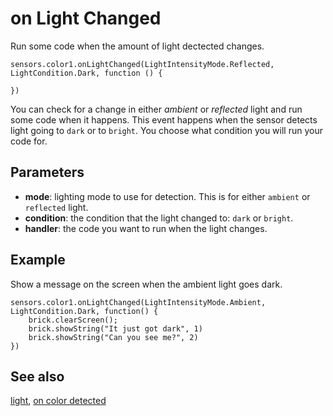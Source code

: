 # on Light Changed

Run some code when the amount of light dectected changes.

```sig
sensors.color1.onLightChanged(LightIntensityMode.Reflected, LightCondition.Dark, function () {

})
```

You can check for a change in either _ambient_ or _reflected_ light and run some code when it happens. This event happens when the sensor detects light going to ``dark`` or to ``bright``. You choose what condition you will run your code for.

## Parameters

* **mode**: lighting mode to use for detection. This is for either ``ambient`` or ``reflected`` light.
* **condition**: the condition that the light changed to: ``dark`` or ``bright``.
* **handler**: the code you want to run when the light changes.

## Example

Show a message on the screen when the ambient light goes dark.

```blocks
sensors.color1.onLightChanged(LightIntensityMode.Ambient, LightCondition.Dark, function() {
    brick.clearScreen();
    brick.showString("It just got dark", 1)
    brick.showString("Can you see me?", 2)
})
```

## See also

[light](/reference/sensors/color-sensor/light), [on color detected](/reference/sensors/color-sensor/on-color-detected)